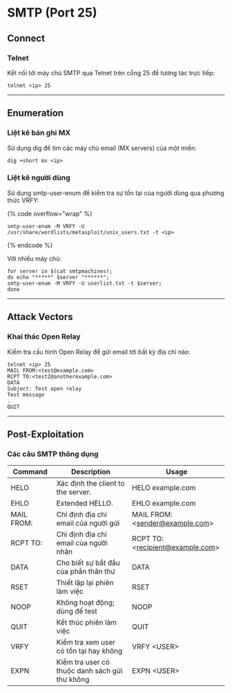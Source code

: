 # SMTP (Port 25)

## Connect

### Telnet

Kết nối tới máy chủ SMTP qua Telnet trên cổng 25 để tương tác trực tiếp:

```
telnet <ip> 25
```

***

## Enumeration

### Liệt kê bản ghi MX

Sử dụng dig để tìm các máy chủ email (MX servers) của một miền:

```
dig +short mx <ip>
```

### Liệt kê người dùng

Sử dụng smtp-user-enum để kiểm tra sự tồn tại của người dùng qua phương thức VRFY:

{% code overflow="wrap" %}

```
smtp-user-enum -M VRFY -U /usr/share/wordlists/metasploit/unix_users.txt -t <ip>
```

{% endcode %}

Với nhiều máy chủ:

```
for server in $(cat smtpmachines); 
do echo "*****" $server "******"; 
smtp-user-enum -M VRFY -U userlist.txt -t $server; 
done
```

***

## Attack Vectors

### Khai thác Open Relay

Kiểm tra cấu hình Open Relay để gửi email tới bất kỳ địa chỉ nào:

```
telnet <ip> 25
MAIL FROM:<test@example.com>
RCPT TO:<test2@anotherexample.com>
DATA
Subject: Test open relay
Test message
.
QUIT
```

***

## Post-Exploitation

### Các câu SMTP thông dụng

<table><thead><tr><th width="121">Command</th><th width="377">Description</th><th width="220">Usage</th></tr></thead><tbody><tr><td>HELO</td><td>Xác định the client to the server.</td><td>HELO example.com</td></tr><tr><td>EHLO</td><td>Extended HELLO.</td><td>EHLO example.com</td></tr><tr><td>MAIL FROM:</td><td>Chỉ định địa chỉ email của người gửi</td><td>MAIL FROM: &#x3C;<a href="mailto:sender@example.com">sender@example.com</a>></td></tr><tr><td>RCPT TO:</td><td>Chỉ định địa chỉ email của người nhận</td><td>RCPT TO: &#x3C;<a href="mailto:recipient@example.com">recipient@example.com</a>></td></tr><tr><td>DATA</td><td>Cho biết sự bắt đầu của phần thân thư</td><td>DATA</td></tr><tr><td>RSET</td><td>Thiết lập lại phiên làm việc</td><td>RSET</td></tr><tr><td>NOOP</td><td>Không hoạt động; dùng để test</td><td>NOOP</td></tr><tr><td>QUIT</td><td>Kết thúc phiên làm việc</td><td>QUIT</td></tr><tr><td>VRFY</td><td>Kiểm tra xem user có tồn tại hay không</td><td>VRFY &#x3C;USER></td></tr><tr><td>EXPN</td><td>Kiểm tra user có thuộc danh sách gửi thư không</td><td>EXPN &#x3C;USER></td></tr></tbody></table>